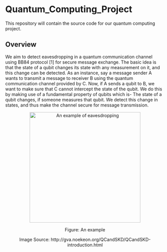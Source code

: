 # Quantum_Computing_Project
This repository will contain the source code for our quantum computing project.


## Overview
We aim to detect eavesdropping in a quantum communication channel using
BB84 protocol [1] for secure message exchange. The basic idea is that the state
of a qubit changes its state with any measurement on it, and this change can be
detected. As an instance, say a message sender A wants to transmit a message
to receiver B using the quantum communication channel provided by C. Now, if
A sends a qubit to B, we want to make sure that C cannot intercept the state of
the qubit. We do this by making use of a fundamental property of qubits which
is- The state of a qubit changes, if someone measures that qubit. We detect this
change in states, and thus make the channel secure for message transmission.

<figure>
    <p align="center"><img alt="An example of eavesdropping" align="middle" width="350" src="http://gva.noekeon.org/QCandSKD/Figures/AliceBobEve.png"/></p>
    <figcaption><p align="center">Figure: An example</p></figcaption>
    <figcaption><p align="center">Image Source: http://gva.noekeon.org/QCandSKD/QCandSKD-introduction.html</p></figcaption>
</figure>
